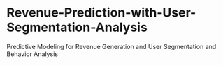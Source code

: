 # Revenue-Prediction-with-User-Segmentation-Analysis
Predictive Modeling for Revenue Generation and User Segmentation and Behavior Analysis
